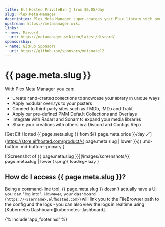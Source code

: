 ```yaml
---
title: Elf Hosted PrivateBin 🧝 from $0.05/day
slug: Plex-Meta-Manager
description: Plex Meta Manager super-charges your Plex library with overlays, collections, and more!
upstream: https://metamanager.wiki
links:
- name: Discord
  uri: https://metamanager.wiki/en/latest/discord/
sponsorship:
- name: GitHub Sponsors
  uri: https://github.com/sponsors/meisnate12
---
```


# {{ page.meta.slug }}

With Plex Meta Manager, you can:

* Create hand-crafted collections to showcase your library in unique ways
* Apply modular overlays to your posters
* Connect to third-party sites such as TMDb, IMDb and Trakt
* Apply our pre-defined PMM Default Collections and Overlays
* Integrate with Radarr and Sonarr to expand your media libraries
* Share your creations with others in a Discord and Configs Repo

[Get Elf Hosted {{ page.meta.slug }} from ${{ page.meta.price }}/day :magic_wand:](https://store.elfhosted.com/product/{{ page.meta.slug | lower }}/){ .md-button .md-button--primary }

![Screenshot of {{ page.meta.slug }}](/images/screenshots/{{ page.meta.slug | lower }}.png){ loading=lazy }

## How do I access {{ page.meta.slug }}?

Being a command-line tool, {{ page.meta.slug }} doesn't actually have a UI you can "log into". However, your dashboard (`https://<username>.elfhosted.com>`) will link you to the FileBrowser path to the config and the logs - you can also view the logs in realtime using [Kubernetes Dashboard][kubernetes-dashboard].

{% include 'app_footer.md' %}